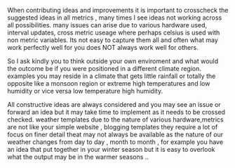 When contributing ideas and improvements it is important to crosscheck the suggested ideas in all metrics , many times I see ideas
not working across all possibilities. many issues can arise due to various hardware used, interval updates, cross metric useage where
perhaps celsius is used with non metric variables. Its not easy to capture them all and often what may work perfectly well for you
does NOT always work well for others.

So I ask kindly you to think outside your own enviroment and what would the outcome be if you
were positioned in a different climate region. examples you may reside in a climate that gets little rainfall or totally the opposite like a monsoon region or extreme high temperatures and low humidity or vice versa low temperature high humidity.

All constructive ideas are always considered and you may see an issue or forward an idea but it may take time to implement as it needs to be crossed checked. weather templates due to the nature of various hardware,metrics are not like your simple website , blogging templates they require a lot of focus on finer detail theat may not always be available as the nature of our weather changes from day to day , month to month , for example you have an idea that put together in your winter season but it is easy to overlook what the output may be in the warmer seasons ..

